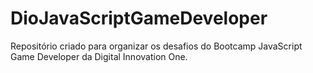 # DioJavaScriptGameDeveloper
Repositório criado para organizar os desafios do Bootcamp JavaScript Game Developer da Digital Innovation One.
